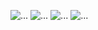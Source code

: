 
![...](https://i.ibb.co/c31F9tk/rasdasdfsdfmmgyz.png)
![...](https://i.ibb.co/q0n5Xxg/image-psd-4.png)
![...](https://i.ibb.co/DGfsZ8P/image-psd-5.png)
![...](https://i.ibb.co/DpyZ9jr/sfdsdfsg.png)

